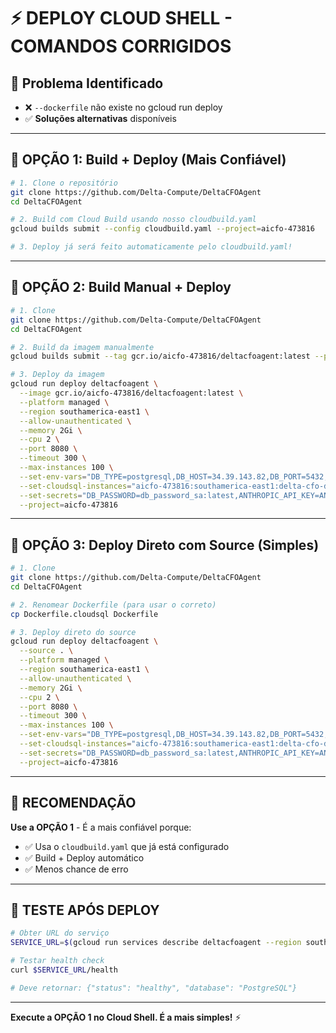 # ⚡ DEPLOY CLOUD SHELL - COMANDOS CORRIGIDOS

## 🎯 **Problema Identificado**
- ❌ `--dockerfile` não existe no gcloud run deploy
- ✅ **Soluções alternativas** disponíveis

---

## 🚀 **OPÇÃO 1: Build + Deploy (Mais Confiável)**

```bash
# 1. Clone o repositório
git clone https://github.com/Delta-Compute/DeltaCFOAgent
cd DeltaCFOAgent

# 2. Build com Cloud Build usando nosso cloudbuild.yaml
gcloud builds submit --config cloudbuild.yaml --project=aicfo-473816

# 3. Deploy já será feito automaticamente pelo cloudbuild.yaml!
```

---

## 🚀 **OPÇÃO 2: Build Manual + Deploy**

```bash
# 1. Clone
git clone https://github.com/Delta-Compute/DeltaCFOAgent
cd DeltaCFOAgent

# 2. Build da imagem manualmente
gcloud builds submit --tag gcr.io/aicfo-473816/deltacfoagent:latest --project=aicfo-473816

# 3. Deploy da imagem
gcloud run deploy deltacfoagent \
  --image gcr.io/aicfo-473816/deltacfoagent:latest \
  --platform managed \
  --region southamerica-east1 \
  --allow-unauthenticated \
  --memory 2Gi \
  --cpu 2 \
  --port 8080 \
  --timeout 300 \
  --max-instances 100 \
  --set-env-vars="DB_TYPE=postgresql,DB_HOST=34.39.143.82,DB_PORT=5432,DB_NAME=delta_cfo,DB_USER=delta_user,DB_SOCKET_PATH=/cloudsql/aicfo-473816:southamerica-east1:delta-cfo-db,FLASK_ENV=production" \
  --set-cloudsql-instances="aicfo-473816:southamerica-east1:delta-cfo-db" \
  --set-secrets="DB_PASSWORD=db_password_sa:latest,ANTHROPIC_API_KEY=ANTHROPIC_API_KEY:latest" \
  --project=aicfo-473816
```

---

## 🚀 **OPÇÃO 3: Deploy Direto com Source (Simples)**

```bash
# 1. Clone
git clone https://github.com/Delta-Compute/DeltaCFOAgent
cd DeltaCFOAgent

# 2. Renomear Dockerfile (para usar o correto)
cp Dockerfile.cloudsql Dockerfile

# 3. Deploy direto do source
gcloud run deploy deltacfoagent \
  --source . \
  --platform managed \
  --region southamerica-east1 \
  --allow-unauthenticated \
  --memory 2Gi \
  --cpu 2 \
  --port 8080 \
  --timeout 300 \
  --max-instances 100 \
  --set-env-vars="DB_TYPE=postgresql,DB_HOST=34.39.143.82,DB_PORT=5432,DB_NAME=delta_cfo,DB_USER=delta_user,DB_SOCKET_PATH=/cloudsql/aicfo-473816:southamerica-east1:delta-cfo-db,FLASK_ENV=production" \
  --set-cloudsql-instances="aicfo-473816:southamerica-east1:delta-cfo-db" \
  --set-secrets="DB_PASSWORD=db_password_sa:latest,ANTHROPIC_API_KEY=ANTHROPIC_API_KEY:latest" \
  --project=aicfo-473816
```

---

## 🎯 **RECOMENDAÇÃO**

**Use a OPÇÃO 1** - É a mais confiável porque:
- ✅ Usa o `cloudbuild.yaml` que já está configurado
- ✅ Build + Deploy automático
- ✅ Menos chance de erro

---

## 🧪 **TESTE APÓS DEPLOY**

```bash
# Obter URL do serviço
SERVICE_URL=$(gcloud run services describe deltacfoagent --region southamerica-east1 --project=aicfo-473816 --format="value(status.url)")

# Testar health check
curl $SERVICE_URL/health

# Deve retornar: {"status": "healthy", "database": "PostgreSQL"}
```

---

**Execute a OPÇÃO 1 no Cloud Shell. É a mais simples!** ⚡